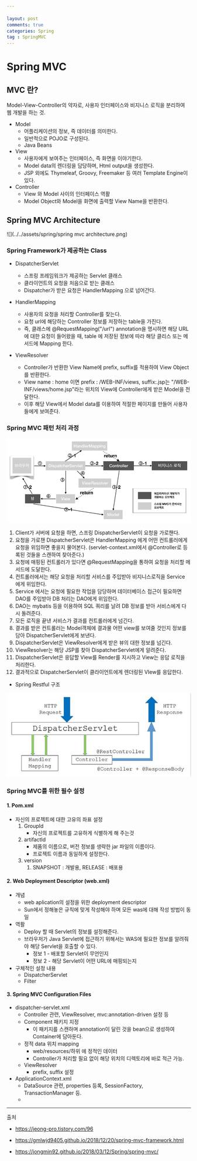 ```yaml
---

layout: post
comments: true
categories: Spring
tag : SpringMVC
---
```




# Spring MVC



## MVC 란?

Model-View-Controller의 약자로, 사용자 인터페이스와 비지니스 로직을 분리하여 웹 개발을 하는 것.

- Model 
  - 어플리케이션의 정보, 즉 데이터를 의미한다.
  - 일반적으로 POJO로 구성된다.
  - Java Beans
- View 
  -  사용자에게 보여주는 인터페이스, 즉 화면을 이야기한다.
  - Model data의 렌더링을 담당하며, Html output을 생성한다.
  - JSP 외에도 Thymeleaf, Groovy, Freemaker 등 여러 Template Engine이 있다.
- Controller 
  - View 와 Model 사이의 인터페이스 역활
  - Model Object와 Model을 화면에 출력할 View Name을 반환한다.



## Spring MVC Architecture

![](../../assets/spring/spring mvc architecture.png)

### Spring Framework가 제공하는 Class

- DispatcherServlet

  - 스프링 프레임워크가 제공하는 Servlet 클래스
  - 클라이언트의 요청을 처음으로 받는 클래스
  - Dispatcher가 받은 요청은 HandlerMapping 으로 넘어간다.

- HandlerMapping

  - 사용자의 요청을 처리할 Controller를 찾는다. 
  - 요청 url에 해당하는 Controller 정보를 저장하는 table을 가진다.
  - 즉, 클래스에 @RequestMapping("/url") annotation을 명시하면 해당 URL 에 대한 요청이 들어왔을 때, table 에 저장된 정보에 따라 해당 클리스 또는 메서드에 Mapping 한다.

- ViewResolver

  - Controller가 반환한 View Name에 prefix, suffix를 적용하여 View Object를 반환한다.
  - View name : home 이면 prefix : /WEB-INF/views, suffix:.jsp는 "/WEB-INF/views/home.jsp"라는 위치의 View에 Controller에게 받은 Model을 전달한다.
  - 이후 해당 View에서 Model data를 이용하여 적절한 페이지를 만들어 사용자들에게 보여준다.

  

### Spring MVC 패턴 처리 과정

![](../../assets/spring/springMVC.png)

1. Client가 서버에 요청을 하면, 스프링 DispatcherServlet이 요청을 가로챈다. 
2. 요청을 가로챈 DispatcherServlet은 HandlerMapping 에게 어떤 컨트롤러에게 요청을 위임하면 좋을지 물어본다. (servlet-context.xml에서 @Controller로 등록된 것들을 스캔하여 찾아준다.)
3. 요청에 매핑된 컨트롤러가 있다면 @RequestMapping을 통하여 요청을 처리할 메서드에 도달한다.
4. 컨트롤러에서는 해당 요청을 처리할 서비스를 주입받아 비지니스로직을 Service 에게 위임한다.
5. Service 에서는 요청에 필요한 작업을 담당하며 데이터베이스 접근이 필요하면 DAO를 주입받아 DB 처리는 DAO에게 위임한다.
6. DAO는 mybatis 등을 이용하여 SQL 쿼리를 날려 DB 정보를 받아 서비스에게 다시 돌려준다.
7. 모든 로직을 끝낸 서비스가 결과를 컨트롤러에게 넘긴다.
8. 결과를 받은 컨트롤러는 Model객체에 결과물 어떤 view를 보여줄 것인지 정보를 담아 DispatcherServlet에게 보낸다.
9. DispatcherServlet은 ViewResolver에게 받은 뷰의 대한 정보를 넘긴다.
10. ViewResolver는 해당 JSP를 찾아 DispatcherServlet에게 알려준다.
11. DispatcherServlet은 응답할 View를 Render를 지시하고 View는 응답 로직을 처리한다.
12. 결과적으로 DispatcherServlet이 클라이언트에게 렌더링된 VIew를 응답한다.

+ Spring Restful 구조

![SpringRest](../../assets/spring/SpringRest.png)



### Spring MVC를 위한 필수 설정

#### 1. Pom.xml

- 자신의 프로젝트에 대한 고유의 좌표 설정
  1. GroupId
     - 자신의 프로젝트를 고유하게 식별하게 해 주는것
  2. artifactId
     - 제품의 이름으로, 버전 정보를 생략한 jar 파일의 이름이다.
     - 프로젝트 이름과 동일하게 설정한다.
  3. version
     1. SNAPSHOT : 개발용, RELEASE : 배포용

#### 2. Web Deployment Descriptor (web.xml)

- 개념
  - web aplication의 설정을 위한 deployment descriptor
  - Sun에서 정해놓은 규칙에 맞게 작성해야 하며 모든 was에 대해 작성 방법이 동일
- 역활
  - Deploy 할 때 Servlet의 정보를 설정해준다.
  - 브라우저가 Java Servlet에 접근하기 위해서는 WAS에 필요한 정보를 알려줘야 해당 Servlet을 호출할 수 있다.
    - 정보 1 - 배포할 Servlet이 무언인지
    - 정보 2 - 해당 Servlet이 어떤 URL에 매핑되는지
- 구체적인 설정 내용
  - DispatcherServlet
  - Filter

#### 3. Spring MVC Configuration Files

- dispatcher-servlet.xml
  - Controller 관련, ViewResolver, mvc:annotation-driven 설정 등
  - Component 패키지 지정
    - 이 패키지를 스캔하며 annotation이 달린 것을 bean으로 생성하여 Container에 담아둔다.
  - 정적 data 위치 mapping
    - web/resources/하위 에 정적인 데이터
    - Controller가 처리할 필요 없이 해당 위치의 디렉토리에 바로 적근 가능.
  - ViewResolver
    - prefix, suffix 설정
- ApplicationContext.xml
  - DataSource 관련, properties 등록, SessionFactory, TransactionManager 등.
  - 

---

출처 

- <https://jeong-pro.tistory.com/96>

- <https://gmlwjd9405.github.io/2018/12/20/spring-mvc-framework.html>
- <https://jongmin92.github.io/2018/03/12/Spring/spring-mvc/>